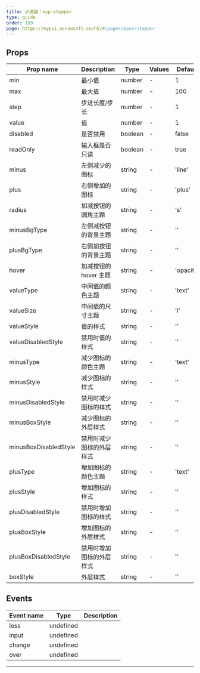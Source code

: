 ```yaml
---
title: 步进器：myp-stepper
type: guide
order: 159
page: https://mypui.asnowsoft.cn/h5/#/pages/base/stepper
---
```


## Props

| Prop name             | Description              | Type    | Values | Default   |
| --------------------- | ------------------------ | ------- | ------ | --------- |
| min                   | 最小值                   | number  | -      | 1         |
| max                   | 最大值                   | number  | -      | 100       |
| step                  | 步进长度/步长            | number  | -      | 1         |
| value                 | 值                       | number  | -      | 1         |
| disabled              | 是否禁用                 | boolean | -      | false     |
| readOnly              | 输入框是否只读           | boolean | -      | true      |
| minus                 | 左侧减少的图标           | string  | -      | 'line'    |
| plus                  | 右侧增加的图标           | string  | -      | 'plus'    |
| radius                | 加减按钮的圆角主题       | string  | -      | 's'       |
| minusBgType           | 左侧减按钮的背景主题     | string  | -      | ''        |
| plusBgType            | 右侧加按钮的背景主题     | string  | -      | ''        |
| hover                 | 加减按钮的 hover 主题    | string  | -      | 'opacity' |
| valueType             | 中间值的颜色主题         | string  | -      | 'text'    |
| valueSize             | 中间值的尺寸主题         | string  | -      | 'l'       |
| valueStyle            | 值的样式                 | string  | -      | ''        |
| valueDisabledStyle    | 禁用时值的样式           | string  | -      | ''        |
| minusType             | 减少图标的颜色主题       | string  | -      | 'text'    |
| minusStyle            | 减少图标的样式           | string  | -      | ''        |
| minusDisabledStyle    | 禁用时减少图标的样式     | string  | -      | ''        |
| minusBoxStyle         | 减少图标的外层样式       | string  | -      | ''        |
| minusBoxDisabledStyle | 禁用时减少图标的外层样式 | string  | -      | ''        |
| plusType              | 增加图标的颜色主题       | string  | -      | 'text'    |
| plusStyle             | 增加图标的样式           | string  | -      | ''        |
| plusDisabledStyle     | 禁用时增加图标的样式     | string  | -      | ''        |
| plusBoxStyle          | 增加图标的外层样式       | string  | -      | ''        |
| plusBoxDisabledStyle  | 禁用时增加图标的外层样式 | string  | -      | ''        |
| boxStyle              | 外层样式                 | string  | -      | ''        |

## Events

| Event name | Type      | Description |
| ---------- | --------- | ----------- |
| less       | undefined |
| input      | undefined |
| change     | undefined |
| over       | undefined |

---

